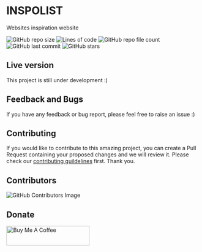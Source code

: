 # INSPOLIST

Websites inspiration website

![GitHub repo size](https://img.shields.io/github/repo-size/n3-rd/Inspolist) ![Lines of code](https://img.shields.io/tokei/lines/github/n3-rd/inspolist) ![GitHub repo file count](https://img.shields.io/github/directory-file-count/n3-rd/inspolist) ![GitHub last commit](https://img.shields.io/github/last-commit/n3-rd/inspolist) ![GitHub stars](https://img.shields.io/github/stars/n3-rd/inspolist?style=social)

## Live version

This project is still under development :)

## Feedback and Bugs

If you have any feedback or bug report, please feel free to raise an issue :)

## Contributing

If you would like to contribute to this amazing project, you can create a Pull Request containing your proposed changes and we will review it. Please check our [contributing guildelines](CONTRIBUTING.md) first. Thank you.

## Contributors

![GitHub Contributors Image](https://contrib.rocks/image?repo=n3-rd/inspolist)

## Donate

<a href="https://www.buymeacoffee.com/Godwinjemegah" target="_blank"><img src="https://cdn.buymeacoffee.com/buttons/default-orange.png" alt="Buy Me A Coffee" style="height: 51px !important;width: 217px !important;" ></a>

